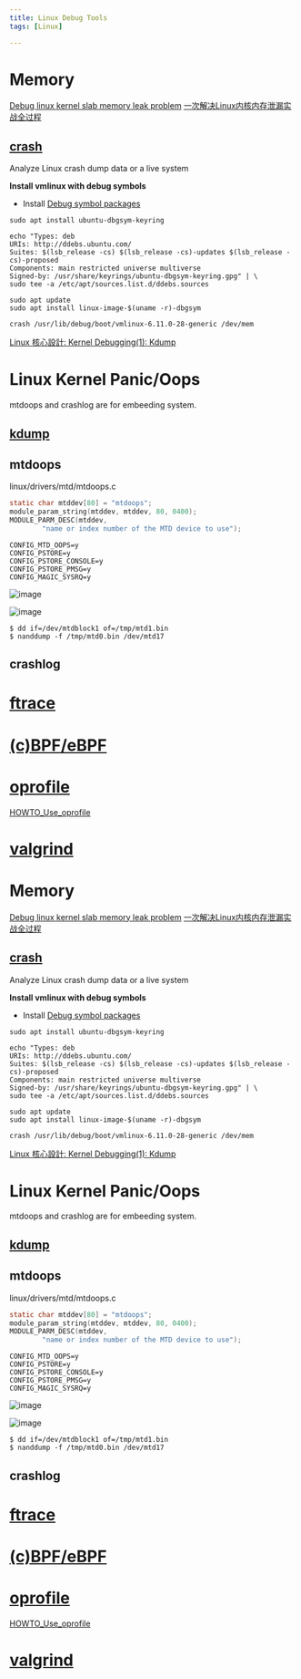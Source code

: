 ```yaml
---
title: Linux Debug Tools
tags: [Linux]

---
```



# Memory
[Debug linux kernel slab memory leak problem](https://www.cnblogs.com/WangYangkai/p/14442558.html)
[一次解决Linux内核内存泄漏实战全过程](https://zhuanlan.zhihu.com/p/577973486)

## [crash](https://man7.org/linux/man-pages/man8/crash.8.html)
Analyze Linux crash dump data or a live system

**Install vmlinux with debug symbols**
* Install [Debug symbol packages](https://documentation.ubuntu.com/server/explanation/debugging/debug-symbol-packages/)
``` console
sudo apt install ubuntu-dbgsym-keyring
```

``` console
echo "Types: deb
URIs: http://ddebs.ubuntu.com/
Suites: $(lsb_release -cs) $(lsb_release -cs)-updates $(lsb_release -cs)-proposed 
Components: main restricted universe multiverse
Signed-by: /usr/share/keyrings/ubuntu-dbgsym-keyring.gpg" | \
sudo tee -a /etc/apt/sources.list.d/ddebs.sources
```


``` cosole
sudo apt update
sudo apt install linux-image-$(uname -r)-dbgsym
```

``` cosole
crash /usr/lib/debug/boot/vmlinux-6.11.0-28-generic /dev/mem
```


[Linux 核心設計: Kernel Debugging(1): Kdump](https://hackmd.io/@RinHizakura/HkHacces6)

# Linux Kernel Panic/Oops
mtdoops and crashlog are for embeeding system.

## [kdump](https://www.kernel.org/doc/html/latest/admin-guide/kdump/kdump.html)

## mtdoops


linux/drivers/mtd/mtdoops.c
``` c
static char mtddev[80] = "mtdoops";
module_param_string(mtddev, mtddev, 80, 0400);
MODULE_PARM_DESC(mtddev,
        "name or index number of the MTD device to use");
```


``` vim
CONFIG_MTD_OOPS=y
CONFIG_PSTORE=y
CONFIG_PSTORE_CONSOLE=y
CONFIG_PSTORE_PMSG=y
CONFIG_MAGIC_SYSRQ=y
```


![image](https://hackmd.io/_uploads/HJQ9napvll.png)


![image](https://hackmd.io/_uploads/ryLwhTpwxx.png)


``` console
$ dd if=/dev/mtdblock1 of=/tmp/mtd1.bin
$ nanddump -f /tmp/mtd0.bin /dev/mtd17
```


## crashlog


# [ftrace](https://hackmd.io/@manbing/ryfa9EKkw)


# [\(c\)BPF/eBPF](https://hackmd.io/MoIbUgwzRbe-TSQ6NllufA)


# [oprofile](https://man7.org/linux/man-pages/man1/oprofile.1.html)

[HOWTO_Use_oprofile](https://linuxlink.timesys.com/docs/wiki/engineering/HOWTO_Use_oprofile)


# [valgrind](https://valgrind.org/docs/manual/manual.html)
# Memory
[Debug linux kernel slab memory leak problem](https://www.cnblogs.com/WangYangkai/p/14442558.html)
[一次解决Linux内核内存泄漏实战全过程](https://zhuanlan.zhihu.com/p/577973486)

## [crash](https://man7.org/linux/man-pages/man8/crash.8.html)
Analyze Linux crash dump data or a live system

**Install vmlinux with debug symbols**
* Install [Debug symbol packages](https://documentation.ubuntu.com/server/explanation/debugging/debug-symbol-packages/)
``` console
sudo apt install ubuntu-dbgsym-keyring
```

``` console
echo "Types: deb
URIs: http://ddebs.ubuntu.com/
Suites: $(lsb_release -cs) $(lsb_release -cs)-updates $(lsb_release -cs)-proposed 
Components: main restricted universe multiverse
Signed-by: /usr/share/keyrings/ubuntu-dbgsym-keyring.gpg" | \
sudo tee -a /etc/apt/sources.list.d/ddebs.sources
```


``` cosole
sudo apt update
sudo apt install linux-image-$(uname -r)-dbgsym
```

``` cosole
crash /usr/lib/debug/boot/vmlinux-6.11.0-28-generic /dev/mem
```


[Linux 核心設計: Kernel Debugging(1): Kdump](https://hackmd.io/@RinHizakura/HkHacces6)

# Linux Kernel Panic/Oops
mtdoops and crashlog are for embeeding system.

## [kdump](https://www.kernel.org/doc/html/latest/admin-guide/kdump/kdump.html)

## mtdoops


linux/drivers/mtd/mtdoops.c
``` c
static char mtddev[80] = "mtdoops";
module_param_string(mtddev, mtddev, 80, 0400);
MODULE_PARM_DESC(mtddev,
        "name or index number of the MTD device to use");
```


``` vim
CONFIG_MTD_OOPS=y
CONFIG_PSTORE=y
CONFIG_PSTORE_CONSOLE=y
CONFIG_PSTORE_PMSG=y
CONFIG_MAGIC_SYSRQ=y
```


![image](https://hackmd.io/_uploads/HJQ9napvll.png)


![image](https://hackmd.io/_uploads/ryLwhTpwxx.png)


``` console
$ dd if=/dev/mtdblock1 of=/tmp/mtd1.bin
$ nanddump -f /tmp/mtd0.bin /dev/mtd17
```


## crashlog


# [ftrace](https://hackmd.io/@manbing/ryfa9EKkw)


# [\(c\)BPF/eBPF](https://hackmd.io/MoIbUgwzRbe-TSQ6NllufA)


# [oprofile](https://man7.org/linux/man-pages/man1/oprofile.1.html)

[HOWTO_Use_oprofile](https://linuxlink.timesys.com/docs/wiki/engineering/HOWTO_Use_oprofile)


# [valgrind](https://valgrind.org/docs/manual/manual.html)